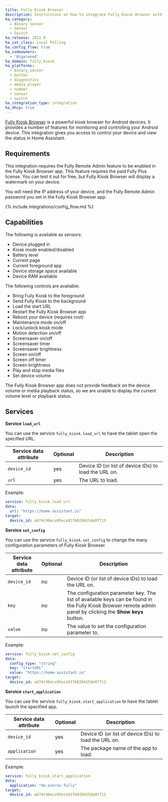 ```yaml
---
title: Fully Kiosk Browser
description: Instructions on how to integrate Fully Kiosk Browser with Home Assistant
ha_category:
  - Binary Sensor
  - Sensor
  - Switch
ha_release: 2022.9
ha_iot_class: Local Polling
ha_config_flow: true
ha_codeowners:
  - '@cgarwood'
ha_domain: fully_kiosk
ha_platforms:
  - binary_sensor
  - button
  - diagnostics
  - media_player
  - number
  - sensor
  - switch
ha_integration_type: integration
ha_dhcp: true
---
```


[Fully Kiosk Browser](https://www.fully-kiosk.com) is a powerful kiosk browser for Android devices. It provides a number of features for monitoring and controlling your Android device. This integration gives you access to control your device and view the status in Home Assistant.

## Requirements

This integration requires the Fully Remote Admin feature to be enabled in the Fully Kiosk Browser app. This feature requires the paid Fully Plus license. You can test it out for free, but Fully Kiosk Browser will display a watermark on your device.

You will need the IP address of your device, and the Fully Remote Admin password you set in the Fully Kiosk Browser app.

{% include integrations/config_flow.md %}

## Capabilities

The following is available as sensors:

- Device plugged in
- Kiosk mode enabled/disabled
- Battery level
- Current page
- Current foreground app
- Device storage space available
- Device RAM available

The following controls are available:

- Bring Fully Kiosk to the foreground
- Send Fully Kiosk to the background
- Load the start URL
- Restart the Fully Kiosk Browser app
- Reboot your device (requires root)
- Maintenance mode on/off
- Lock/unlock kiosk mode
- Motion detection on/off
- Screensaver on/off
- Screensaver timer
- Screensaver brightness
- Screen on/off
- Screen off timer
- Screen brightness
- Play and stop media files
- Set device volume

<div class='note warning'>
  The Fully Kiosk Browser app does not provide feedback on the device volume or media playback status, so we are unable to display the current volume level or playback status.
</div>

## Services

**Service `load_url`**

You can use the service `fully_kiosk.load_url` to have the tablet open the specified URL.

| Service data attribute | Optional | Description |
| ---------------------- | -------- | ----------- |
| `device_id` | yes | Device ID (or list of device IDs) to load the URL on.
| `url` | yes | The URL to load.

Example:

```yaml
service: fully_kiosk.load_url
data:
  url: "https://home-assistant.io"
target:
  device_id: a674c90eca95eca91f6020415de07713
```

**Service `set_config`**

You can use the service `fully_kiosk.set_config` to change the many configuration parameters of Fully Kiosk Browser.

| Service data attribute | Optional | Description |
| ---------------------- | -------- | ----------- |
| `device_id` | no | Device ID (or list of device IDs) to load the URL on.
| `key` | no | The configuration parameter key. The list of available keys can be found in the Fully Kiosk Browser remote admin panel by clicking the **Show keys** button.
| `value` | no | The value to set the configuration parameter to.

Example:

```yaml
service: fully_kiosk.set_config
data:
  config_type: "string"
  key: "startURL"
  value: "https://home-assistant.io"
target:
  device_id: a674c90eca95eca91f6020415de07713
```

**Service `start_application`**

You can use the service `fully_kiosk.start_application` to have the tablet launch the specified app.

| Service data attribute | Optional | Description |
| ---------------------- | -------- | ----------- |
| `device_id` | yes | Device ID (or list of device IDs) to load the URL on.
| `application` | yes | The package name of the app to load.

Example:

```yaml
service: fully_kiosk.start_application
data:
  application: "de.ozerov.fully"
target:
  device_id: a674c90eca95eca91f6020415de07713
```
